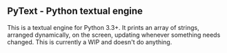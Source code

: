 ## PyText - Python textual engine

This is a textual engine for Python 3.3+. It prints an array of strings, arranged dynamically, on the screen, updating whenever something needs changed. This is currently a WIP and doesn't do anything.
